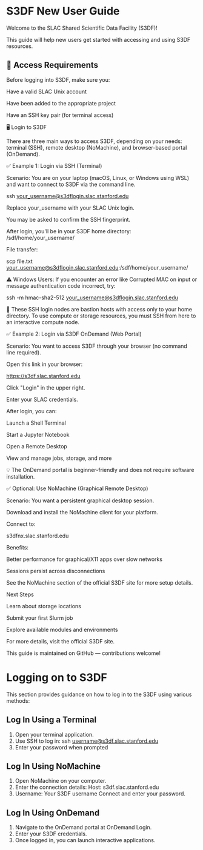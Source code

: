 # S3DF New User Guide

Welcome to the SLAC Shared Scientific Data Facility (S3DF)!

This guide will help new users get started with accessing and using S3DF resources. 

## 🔑 Access Requirements

Before logging into S3DF, make sure you:

Have a valid SLAC Unix account

Have been added to the appropriate project

Have an SSH key pair (for terminal access)

🖥️ Login to S3DF

There are three main ways to access S3DF, depending on your needs: terminal (SSH), remote desktop (NoMachine), and browser-based portal (OnDemand).

✅ Example 1: Login via SSH (Terminal)

Scenario: You are on your laptop (macOS, Linux, or Windows using WSL) and want to connect to S3DF via the command line.

ssh your_username@s3dflogin.slac.stanford.edu

Replace your_username with your SLAC Unix login.

You may be asked to confirm the SSH fingerprint.

After login, you'll be in your S3DF home directory: /sdf/home/your_username/

File transfer:

scp file.txt your_username@s3dflogin.slac.stanford.edu:/sdf/home/your_username/

⚠️ Windows Users: If you encounter an error like Corrupted MAC on input or message authentication code incorrect, try:

ssh -m hmac-sha2-512 your_username@s3dflogin.slac.stanford.edu

🔄 These SSH login nodes are bastion hosts with access only to your home directory. To use compute or storage resources, you must SSH from here to an interactive compute node.

✅ Example 2: Login via S3DF OnDemand (Web Portal)

Scenario: You want to access S3DF through your browser (no command line required).

Open this link in your browser:

https://s3df.slac.stanford.edu

Click "Login" in the upper right.

Enter your SLAC credentials.

After login, you can:

Launch a Shell Terminal

Start a Jupyter Notebook

Open a Remote Desktop

View and manage jobs, storage, and more

💡 The OnDemand portal is beginner-friendly and does not require software installation.

✅ Optional: Use NoMachine (Graphical Remote Desktop)

Scenario: You want a persistent graphical desktop session.

Download and install the NoMachine client for your platform.

Connect to:

s3dfnx.slac.stanford.edu

Benefits:

Better performance for graphical/X11 apps over slow networks

Sessions persist across disconnections

See the NoMachine section of the official S3DF site for more setup details.

Next Steps

Learn about storage locations

Submit your first Slurm job

Explore available modules and environments

For more details, visit the official S3DF site.

This guide is maintained on GitHub — contributions welcome!


# Logging on to S3DF

This section provides guidance on how to log in to the S3DF using various methods:

## Log In Using a Terminal
1. Open your terminal application.
2. Use SSH to log in:
   ssh username@s3df.slac.stanford.edu
3. Enter your password when prompted
 
## Log In Using NoMachine
1. Open NoMachine on your computer.
2. Enter the connection details:
   Host: s3df.slac.stanford.edu
3. Username: Your S3DF username
Connect and enter your password.

## Log In Using OnDemand
1. Navigate to the OnDemand portal at OnDemand Login.
2. Enter your S3DF credentials.
3. Once logged in, you can launch interactive applications.
